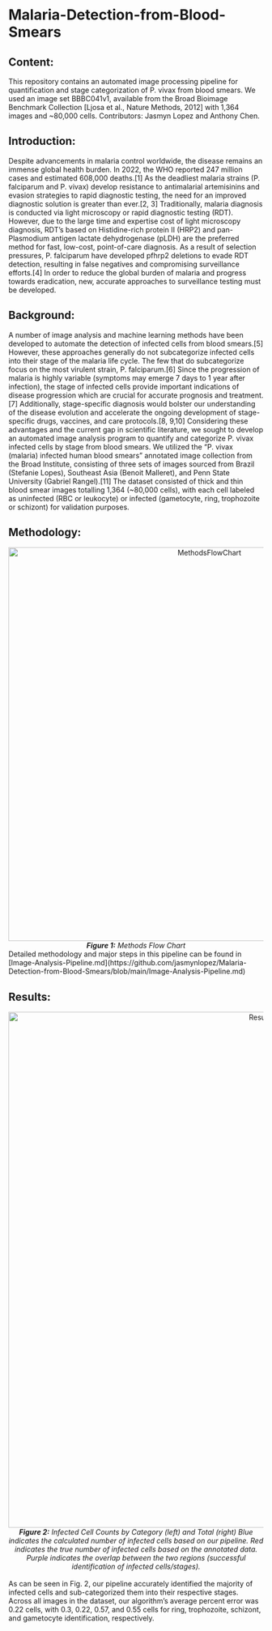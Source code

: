 # Malaria-Detection-from-Blood-Smears
## Content: 
This repository contains an automated image processing pipeline for quantification and stage categorization of P. vivax from blood smears. We used an image set BBBC041v1, available from the Broad Bioimage Benchmark Collection [Ljosa et al., Nature Methods, 2012] with 1,364 images and ~80,000 cells. Contributors: Jasmyn Lopez and Anthony Chen. 

## Introduction: 
Despite advancements in malaria control worldwide, the disease remains an immense global health burden. In 2022, the WHO reported 247 million cases and estimated 608,000 deaths.[1] As the deadliest malaria strains (P. falciparum and P. vivax) develop resistance to antimalarial artemisinins and evasion strategies to rapid diagnostic testing, the need for an improved diagnostic solution is greater than ever.[2, 3] Traditionally, malaria diagnosis is conducted via light microscopy or rapid diagnostic testing (RDT). However, due to the large time and expertise cost of light microscopy diagnosis, RDT’s based on Histidine-rich protein II (HRP2) and pan-Plasmodium antigen lactate dehydrogenase (pLDH) are the preferred method for fast, low-cost, point-of-care diagnosis. As a result of selection pressures, P. falciparum have developed pfhrp2 deletions to evade RDT detection, resulting in false negatives and compromising surveillance efforts.[4] In order to reduce the global burden of malaria and progress towards eradication, new, accurate approaches to surveillance testing must be developed.


## Background: 
A number of image analysis and machine learning methods have been developed to automate the detection of infected cells from blood smears.[5] However, these approaches generally do not subcategorize infected cells into their stage of the malaria life cycle. The few that do subcategorize focus on the most virulent strain, P. falciparum.[6] Since the progression of malaria is highly variable (symptoms may emerge 7 days to 1 year after infection), the stage of infected cells provide important indications of disease progression which are crucial for accurate prognosis and treatment.[7] Additionally, stage-specific diagnosis would bolster our understanding of the disease evolution and accelerate the ongoing development of stage-specific drugs, vaccines, and care protocols.[8, 9,10] Considering these advantages and the current gap in scientific literature, we sought to develop an automated image analysis program to quantify and categorize P. vivax infected cells by stage from blood smears. We utilized the “P. vivax (malaria) infected human blood smears” annotated image collection from the Broad Institute, consisting of three sets of images sourced from Brazil (Stefanie Lopes), Southeast Asia (Benoit Malleret), and Penn State University (Gabriel Rangel).[11] The dataset consisted of thick and thin blood smear images totalling 1,364 (~80,000 cells), with each cell labeled as uninfected (RBC or leukocyte) or infected (gametocyte, ring, trophozoite or schizont) for validation purposes.

## Methodology: 
<div align="center">
    <img width="778" alt="MethodsFlowChart" src="https://github.com/jasmynlopez/Malaria-Detection-from-Blood-Smears/assets/141966948/037bdbcb-6073-4356-85f9-712bb62ca7c0">
</div>
<div align="center">
    <em><strong>Figure 1:</strong> Methods Flow Chart</em>
</div>
Detailed methodology and major steps in this pipeline can be found in [Image-Analysis-Pipeline.md](https://github.com/jasmynlopez/Malaria-Detection-from-Blood-Smears/blob/main/Image-Analysis-Pipeline.md)

## Results: 
<div align="center">
	<img width="1019" alt="Results Plots" src="https://github.com/jasmynlopez/Malaria-Detection-from-Blood-Smears/assets/141966948/eeef2855-7fce-4ded-b040-223b297abc94">
</div>

<div align="center">
    <em><strong>Figure 2:</strong>  Infected Cell Counts by Category (left) and Total (right) 
	    Blue indicates the calculated number of infected cells based on our pipeline. Red indicates the true number of infected cells based on the annotated data. Purple indicates the overlap between the two regions (successful identification of infected cells/stages).</em>
</div>
<br />
As can be seen in Fig. 2, our pipeline accurately identified the majority of infected cells and sub-categorized them into their respective stages. Across all images in the dataset, our algorithm’s average percent error was 0.22 cells, with 0.3, 0.22, 0.57, and 0.55 cells for ring, trophozoite, schizont, and gametocyte identification, respectively. 


